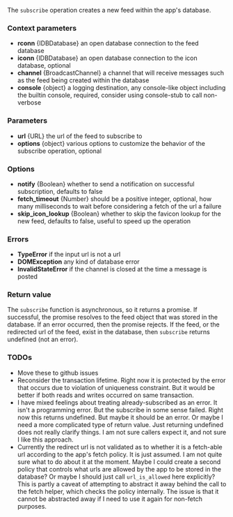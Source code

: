 The `subscribe` operation creates a new feed within the app's database.

### Context parameters
* **rconn** {IDBDatabase} an open database connection to the feed database
* **iconn** {IDBDatabase} an open database connection to the icon database, optional
* **channel** {BroadcastChannel} a channel that will receive messages such as the feed being created within the database
* **console** {object} a logging destination, any console-like object including the builtin console, required, consider using console-stub to call non-verbose

### Parameters
* **url** {URL} the url of the feed to subscribe to
* **options** {object} various options to customize the behavior of the subscribe operation, optional

### Options
* **notify** {Boolean} whether to send a notification on successful subscription, defaults to false
* **fetch_timeout** {Number} should be a positive integer, optional, how many milliseconds to wait before considering a fetch of the url a failure
* **skip_icon_lookup** {Boolean} whether to skip the favicon lookup for the new feed, defaults to false, useful to speed up the operation

### Errors
* **TypeError** if the input url is not a url
* **DOMException** any kind of database error
* **InvalidStateError** if the channel is closed at the time a message is posted

### Return value
The `subscribe` function is asynchronous, so it returns a promise. If successful, the promise resolves to the feed object that was stored in the database. If an error occurred, then the promise rejects. If the feed, or the redirected url of the feed, exist in the database, then `subscribe` returns undefined (not an error).

### TODOs
* Move these to github issues
* Reconsider the transaction lifetime. Right now it is protected by the
error that occurs due to violation of uniqueness constraint. But it would be
better if both reads and writes occurred on same transaction.
* I have mixed feelings about treating already-subscribed as an error. It isn't a
programming error. But the subscribe in some sense failed. Right now this returns undefined. But maybe it should be an error. Or maybe I need a more complicated type of return value. Just returning undefined does not really clarify things. I am not sure callers expect it, and not sure I like this approach.
* Currently the redirect url is not validated as to whether it is a
fetch-able url according to the app's fetch policy. It is just assumed. I am
not quite sure what to do about it at the moment. Maybe I could create a
second policy that controls what urls are allowed by the app to be stored in
the database? Or maybe I should just call `url_is_allowed` here explicitly?
This is partly a caveat of attempting to abstract it away behind the call to
the fetch helper, which checks the policy internally. The issue is that it
cannot be abstracted away if I need to use it again for non-fetch purposes.
